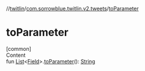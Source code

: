 //[twitlin](../index.md)/[com.sorrowblue.twitlin.v2.tweets](index.md)/[toParameter](to-parameter.md)



# toParameter  
[common]  
Content  
fun [List](https://kotlinlang.org/api/latest/jvm/stdlib/kotlin.collections/-list/index.html)<[Field](-field/index.md)>.[toParameter](to-parameter.md)(): [String](https://kotlinlang.org/api/latest/jvm/stdlib/kotlin/-string/index.html)  



